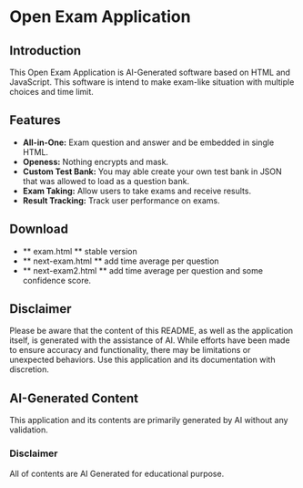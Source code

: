# Open Exam Application

## Introduction

This Open Exam Application is AI-Generated software based on HTML and JavaScript. This software is intend to make exam-like situation with multiple choices and time limit.

## Features

*   **All-in-One:** Exam question and answer and be embedded in single HTML.
*   **Openess:** Nothing encrypts and mask.
*   **Custom Test Bank:** You may able create your own test bank in JSON that was allowed to load as a question bank.
*   **Exam Taking:** Allow users to take exams and receive results.
*   **Result Tracking:** Track user performance on exams.
## Download
*   ** exam.html ** stable version
*   ** next-exam.html ** add time average per question
*   ** next-exam2.html ** add time average per question and some confidence score.
## Disclaimer

Please be aware that the content of this README, as well as the application itself, is generated with the assistance of AI. While efforts have been made to ensure accuracy and functionality, there may be limitations or unexpected behaviors. Use this application and its documentation with discretion.

## AI-Generated Content

This application and its contents are primarily generated by AI without any validation.

### Disclaimer

All of contents are AI Generated for educational purpose.
